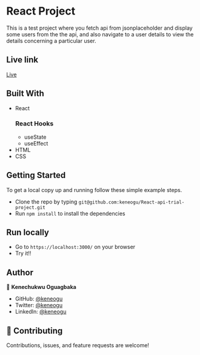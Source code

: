 # React Project

This is a test project where you fetch api from jsonplaceholder and display some users from the the api, and also navigate to a user details to view the details concerning a particular user.


## Live link
[Live](https://react-api-trial-project.vercel.app/)

## Built With

- React
	### React Hooks
	- useState
	- useEffect
- HTML
- CSS

## Getting Started

To get a local copy up and running follow these simple example steps.

- Clone the repo by typing `git@github.com:keneogu/React-api-trial-project.git`
- Run `npm install` to install the dependencies

## Run locally

- Go to `https://localhost:3000/` on your browser
- Try it!!


## Author

👤 **Kenechukwu Oguagbaka**

- GitHub: [@keneogu](https://github.com/keneogu)
- Twitter: [@keneogu](https://twitter.com/keneogu)
- LinkedIn: [@keneogu](https://www.linkedin.com/in/kene-ogu/)

## 🤝 Contributing

Contributions, issues, and feature requests are welcome!
